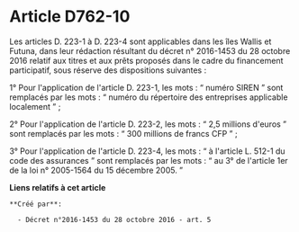 # Article D762-10

Les articles D. 223-1 à D. 223-4 sont applicables dans les îles Wallis et Futuna, dans leur rédaction résultant du décret n°
2016-1453 du 28 octobre 2016 relatif aux titres et aux prêts proposés dans le cadre du financement participatif, sous réserve
des dispositions suivantes : 

1° Pour l'application de l'article D. 223-1, les mots : “ numéro SIREN ”  sont remplacés par les mots : “ numéro du
répertoire des entreprises  applicable localement ” ; 

2° Pour l'application  de l'article D. 223-2, les mots : “ 2,5 millions d'euros ” sont  remplacés par les mots : “ 300
millions de francs CFP ” ; 

3° Pour l'application de l'article D. 223-4, les mots : “ à l'article L. 512-1 du code des assurances ” sont remplacés par
les mots : “ au 3° de l'article 1er de la loi n° 2005-1564 du 15 décembre 2005. ”

**Liens relatifs à cet article**

	**Créé par**:

	  - Décret n°2016-1453 du 28 octobre 2016 - art. 5

